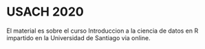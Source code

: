 # USACH 2020
El material es sobre el curso Introduccion a la ciencia de datos en R impartido en la Universidad de Santiago via online. 
